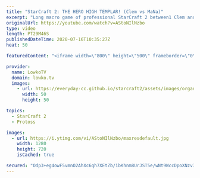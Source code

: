 ```yaml
---
title: "StarCraft 2: THE HERO HIGH TEMPLAR! (Clem vs MaNa)"
excerpt: "Long macro game of professional StarCraft 2 between1 Clem and MaNa. In this Terran versus Protoss the Protoss player opens up with Blink Stalker while transitioning towards High Templar and eventually lots of Colossus production. Terran  plays defensively initially while building up his Marine Marauder"
originalUrl: https://youtube.com/watch?v=AStoNIlNzbo
type: video
length: PT29M46S
publishedDateTime: 2020-07-16T10:35:27Z
heat: 50

featuredContent: "<iframe width=\"800\" height=\"500\" frameborder=\"0\" src=\"https://www.youtube.com/embed/AStoNIlNzbo\" allow=\"accelerometer; autoplay; encrypted-media; gyroscope; picture-in-picture\" allowfullscreen></iframe>"

provider:
  name: LowkoTV
  domain: lowko.tv
  images:
    - url: https://everyday-cc.github.io/starcraft2/assets/images/organizations/lowko.tv-50x50.jpg
      width: 50
      height: 50

topics:
  - StarCraft 2
  - Protoss

images:
  - url: https://i.ytimg.com/vi/AStoNIlNzbo/maxresdefault.jpg
    width: 1280
    height: 720
    isCached: true

secured: "Odp3+eg4owF5vmnO2AhXc6qh7XEtZb/ibKhnm8UrJST5e/wNt9WccDpoXNzv3dJzERCq55QsZz1BFl9jaheWY4xbHpwteZixVjUsOsClcelzmLoyq1+dyFRM8qAdOGcFUxObTQ8sxKskal/B0uLejAn75IeBAdoeLHZZga3qWTfTmP0ijqUTH1wsaCz0YK1sUQUPjD0f0mZuMU7EOVXEvQP968jOwsI1G7peGKcl5LVE8DlTKrUeVn7gchhEC2A1wJIK/5GGyVkV8MO5URcMZpwn5PFn+77ygX0mOxtcTzk+dMJAEQF0t2D36LYHP7yqeQSjW1rMJ/slTP11z8IQmkw2BmPwDBz3i1x7uWq+C/yIsteTbT6VB+mM9buEdWNKDvKPZ+h5YnK77ndJ+38eZ1XBqlx2eEOxvaIvK4phRRQ=;3DsfzCl2JAP9Qu8/FdSlig=="
---
```


